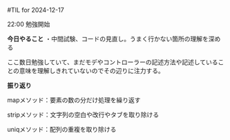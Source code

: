 #TIL for 2024-12-17

22:00 勉強開始

**今日やること**
・中間試験、コードの見直し。うまく行かない箇所の理解を深める

ここ数日勉強していて、まだモデやコントローラーの記述方法や記述していることの意味を理解しきれていないのでその辺りに注力する。

**振り返り**

mapメソッド：要素の数の分だけ処理を繰り返す

stripメソッド：文字列の空白や改行やタブを取り除ける

uniqメソッド：配列の重複を取り除ける
